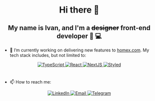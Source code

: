 <h1 style="text-align: center;">Hi there 👋</h1>
<h2 style="text-align: center;">My name is Ivan, and I'm a <del>designer</del> front-end developer 🌝 💻</h2>

- 🔭 I’m currently working on delivering new features to <a href="https://homex.com">homex.com</a>. My tech stack includes, but not limited to:

<div style="text-align: center">
  <a href="https://www.typescriptlang.org/">
    <img src="https://img.shields.io/badge/-Typescript-blue" alt="TypeScript">
  </a>
  <a href="https://reactjs.org/">
    <img src="https://img.shields.io/badge/-React-61dafb" alt="React">
  </a>
  <a href="https://nextjs.org/">
    <img src="https://img.shields.io/badge/NextJS-black.svg?style=flat-square" alt="NextJS">
  </a>  
  <a href="https://styled-components.com/">
    <img src="https://img.shields.io/badge/-Styled-brightgreen" alt="Styled">
  </a> 
</div>

#

- 📫 How to reach me:

<div style="text-align: center"> 
  <a href="https://www.linkedin.com/in/ivanlytovka/">
    <img src="https://img.shields.io/badge/-LinkedIn-blue" alt="LinkedIn">
  </a>
  <a href="href=mailto:ivanlytovka@gmail.com">
    <img src="https://img.shields.io/badge/-Email-gray" alt="Email">
  </a>
  <a href="https://t.me/lytovka">
    <img src="https://img.shields.io/badge/-Telegram-blue" alt="Telegram">
  </a>
</div>
<!--
**lytovka/lytovka** is a ✨ _special_ ✨ repository because its `README.md` (this file) appears on your GitHub profile.

Here are some ideas to get you started:

- 🌱 I’m currently learning ...
- 👯 I’m looking to collaborate on ...
- 🤔 I’m looking for help with ...
- 💬 Ask me about ...
- 📫 How to reach me: ...
- 😄 Pronouns: ...
- ⚡ Fun fact: ...
  -->
